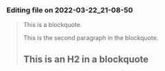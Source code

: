 

### Editing file on 2022-03-22_21-08-50

> This is a blockquote.
>
> This is the second paragraph in the blockquote.
>
> ## This is an H2 in a blockquote


